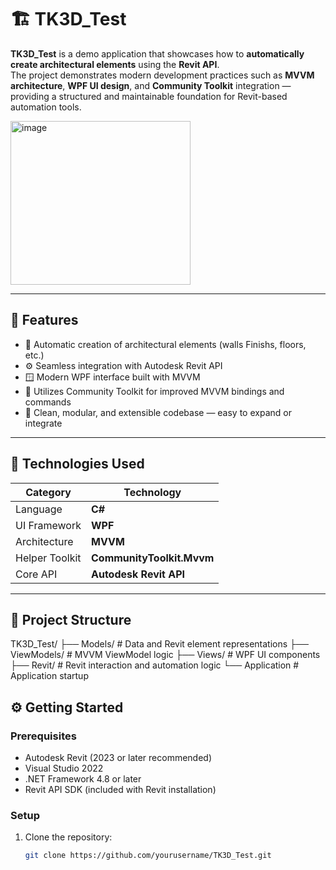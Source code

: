 # 🏗️ TK3D_Test

**TK3D_Test** is a demo application that showcases how to **automatically create architectural elements** using the **Revit API**.  
The project demonstrates modern development practices such as **MVVM architecture**, **WPF UI design**, and **Community Toolkit** integration — providing a structured and maintainable foundation for Revit-based automation tools.

<img width="288" height="262" alt="image" src="https://github.com/user-attachments/assets/74e82a29-730c-49a7-90f7-934b5318ca6b" />


---

## 🚀 Features

- 🧱 Automatic creation of architectural elements (walls Finishs, floors, etc.)
- ⚙️ Seamless integration with Autodesk Revit API
- 🪟 Modern WPF interface built with MVVM
- 🧩 Utilizes Community Toolkit for improved MVVM bindings and commands
- 🧰 Clean, modular, and extensible codebase — easy to expand or integrate

---

## 🧠 Technologies Used

| Category | Technology |
|-----------|-------------|
| Language | **C#** |
| UI Framework | **WPF** |
| Architecture | **MVVM** |
| Helper Toolkit | **CommunityToolkit.Mvvm** |
| Core API | **Autodesk Revit API** |

---

## 📁 Project Structure
TK3D_Test/
├── Models/ # Data and Revit element representations
├── ViewModels/ # MVVM ViewModel logic
├── Views/ # WPF UI components
├── Revit/ # Revit interaction and automation logic
└── Application # Application startup

## ⚙️ Getting Started

### Prerequisites
- Autodesk Revit (2023 or later recommended)
- Visual Studio 2022
- .NET Framework 4.8 or later
- Revit API SDK (included with Revit installation)

### Setup
1. Clone the repository:
   ```bash
   git clone https://github.com/yourusername/TK3D_Test.git
